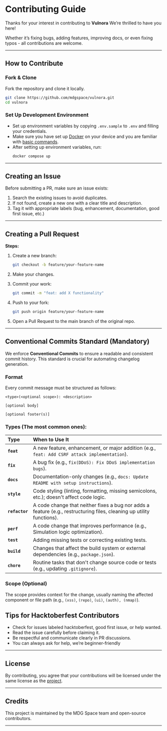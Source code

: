 # Contributing Guide

Thanks for your interest in contributing to **Vulnora**
We’re thrilled to have you here!

Whether it’s fixing bugs, adding features, improving docs, or even fixing typos - all contributions are welcome.

---

## How to Contribute

### Fork & Clone
Fork the repository and clone it locally.

```bash
git clone https://github.com/mdgspace/vulnora.git
cd vulnora
```

### Set Up Development Environment

- Set up environment variables by copying `.env.sample` to `.env` and filling your credentials.
- Make sure you have set up [Docker](https://www.docker.com/get-started/) on your device and you are familiar with [basic commands](https://docs.docker.com/get-started/docker_cheatsheet.pdf).
- After setting up environment variables, run:
    ```bash
    docker compose up
    ```

---

## Creating an Issue

Before submitting a PR, make sure an issue exists:

1. Search the existing issues to avoid duplicates.
2. If not found, create a new one with a clear title and description.
3. Tag it with appropriate labels (bug, enhancement, documentation, good first issue, etc.)

---

## Creating a Pull Request
**Steps:**

1. Create a new branch:
    ```bash
    git checkout -b feature/your-feature-name
    ```

2. Make your changes.

3. Commit your work:
    ```bash
    git commit -m "feat: add X functionality"
    ```

4. Push to your fork:
    ```bash
    git push origin feature/your-feature-name
    ```

5. Open a Pull Request to the main branch of the original repo.

---

## Conventional Commits Standard (Mandatory)

We enforce **Conventional Commits** to ensure a readable and consistent commit history. This standard is crucial for automating changelog generation.

### Format

Every commit message must be structured as follows:
```
<type>(<optional scope>): <description>

[optional body]

[optional footer(s)]
```

### Types (The most common ones):

| Type | When to Use It |
| :--- | :--- |
| **`feat`** | A new feature, enhancement, or major addition (e.g., `feat: Add CSRF attack implementation`). |
| **`fix`** | A bug fix (e.g., `fix(DDoS): Fix DDoS implementation bugs`). |
| **`docs`** | Documentation-only changes (e.g., `docs: Update README with setup instructions`). |
| **`style`** | Code styling (linting, formatting, missing semicolons, etc.); doesn't affect code logic. |
| **`refactor`** | A code change that neither fixes a bug nor adds a feature (e.g., restructuring files, cleaning up utility functions). |
| **`perf`** | A code change that improves performance (e.g., Simulation logic optimization). |
| **`test`** | Adding missing tests or correcting existing tests. |
| **`build`** | Changes that affect the build system or external dependencies (e.g., `package.json`). |
| **`chore`** | Routine tasks that don't change source code or tests (e.g., updating `.gitignore`). |

### Scope (Optional)

The scope provides context for the change, usually naming the affected component or file path (e.g., `(xss)`, `(repo)`, `(ui)`, `(auth), (nmap)`).

## Tips for Hacktoberfest Contributors
- Check for issues labeled hacktoberfest, good first issue, or help wanted.
- Read the issue carefully before claiming it.
- Be respectful and communicate clearly in PR discussions.
- You can always ask for help, we’re beginner-friendly

---

## License
By contributing, you agree that your contributions will be licensed under the same license as the [project](License).

---

## Credits
This project is maintained by the MDG Space team and open-source contributors.

---
